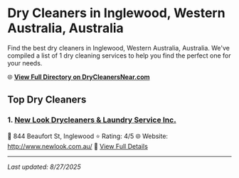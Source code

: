 # Dry Cleaners in Inglewood, Western Australia, Australia

Find the best dry cleaners in Inglewood, Western Australia, Australia. We've compiled a list of 1 dry cleaning services to help you find the perfect one for your needs.

🌐 **[View Full Directory on DryCleanersNear.com](https://drycleanersnear.com/city/Australia/Western%20Australia/Inglewood)**

## Top Dry Cleaners

### 1. [New Look Drycleaners & Laundry Service Inc.](https://drycleanersnear.com/dryCleaner/68ad16311d9ee695c9252e0f/new-look-drycleaners-laundry-service-inc)
📍 844 Beaufort St, Inglewood
⭐ Rating: 4/5
🌐 Website: http://www.newlook.com.au/
🔗 [View Full Details](https://drycleanersnear.com/dryCleaner/68ad16311d9ee695c9252e0f/new-look-drycleaners-laundry-service-inc)


---

*Last updated: 8/27/2025*
